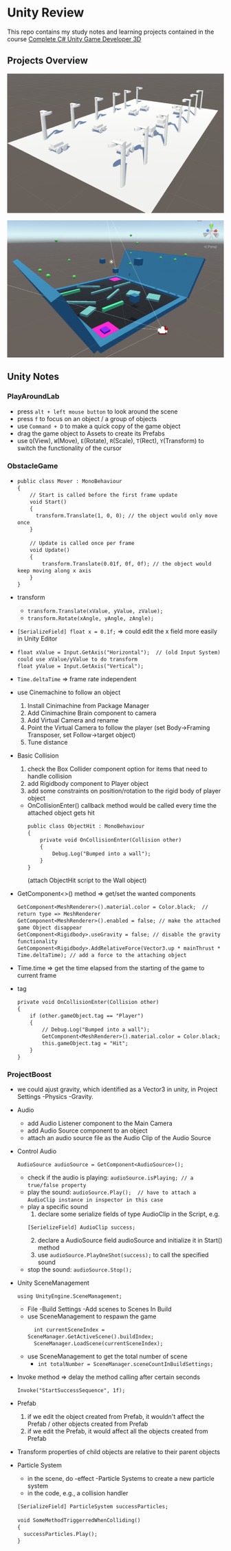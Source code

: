 # Unity Review

This repo contains my study notes and learning projects contained in the course [Complete C# Unity Game Developer 3D](https://www.udemy.com/course/unitycourse2/)

## Projects Overview

![PlayAroundLab](./PlayAround.png)

![ObstacleGame](./ObstacleGame1.png)

## Unity Notes

### PlayAroundLab

- press `alt + left mouse button` to look around the scene
- press `f` to focus on an object / a group of objects
- use `Command + D` to make a quick copy of the game object
- drag the game object to Assets to create its Prefabs
- use `Q`(View), `W`(Move), `E`(Rotate), `R`(Scale), `T`(Rect), `Y`(Transform) to switch the functionality of the cursor

### ObstacleGame

- ```
  public class Mover : MonoBehaviour
  {
      // Start is called before the first frame update
      void Start()
      {
        transform.Translate(1, 0, 0); // the object would only move once
      }

      // Update is called once per frame
      void Update()
      {
          transform.Translate(0.01f, 0f, 0f); // the object would keep moving along x axis
      }
  }
  ```

- transform

  - `transform.Translate(xValue, yValue, zValue);`
  - `transform.Rotate(xAngle, yAngle, zAngle);`

- `[SerializeField] float x = 0.1f;` => could edit the x field more easily in Unity Editor
- ```
  float xValue = Input.GetAxis("Horizontal");  // (old Input System) could use xValue/yValue to do transform
  float yValue = Input.GetAxis("Vertical");
  ```
- `Time.deltaTime` => frame rate independent
- use Cinemachine to follow an object
  1. Install Cinimachine from Package Manager
  2. Add Cinimachine Brain component to camera
  3. Add Virtual Camera and rename
  4. Point the Virtual Camera to follow the player (set Body->Framing Transposer, set Follow->target object)
  5. Tune distance
- Basic Collision
  1. check the Box Collider component option for items that need to handle collision
  2. add Rigidbody component to Player object
  3. add some constraints on position/rotation to the rigid body of player object
  - OnCollisionEnter() callback method would be called every time the attached object gets hit
    ```
    public class ObjectHit : MonoBehaviour
    {
        private void OnCollisionEnter(Collision other)
        {
            Debug.Log("Bumped into a wall");
        }
    }
    ```
    (attach ObjectHit script to the Wall object)
- GetComponent<>() method => get/set the wanted components

  ```
  GetComponent<MeshRenderer>().material.color = Color.black;  // return type => MeshRenderer
  GetComponent<MeshRenderer>().enabled = false; // make the attached game Object disappear
  GetComponent<Rigidbody>.useGravity = false; // disable the gravity functionality
  GetComponent<Rigidbody>.AddRelativeForce(Vector3.up * mainThrust * Time.deltaTime); // add a force to the attaching object
  ```

- Time.time => get the time elapsed from the starting of the game to current frame

- tag

  ```
  private void OnCollisionEnter(Collision other)
  {
      if (other.gameObject.tag == "Player")
      {
          // Debug.Log("Bumped into a wall");
          GetComponent<MeshRenderer>().material.color = Color.black;
          this.gameObject.tag = "Hit";
      }
  }
  ```

### ProjectBoost

- we could ajust gravity, which identified as a Vector3 in unity, in Project Settings -Physics -Gravity.

- Audio

  - add Audio Listener component to the Main Camera
  - add Audio Source component to an object
  - attach an audio source file as the Audio Clip of the Audio Source

- Control Audio

  ```
  AudioSource audioSource = GetComponent<AudioSource>();
  ```

  - check if the audio is playing: `audioSource.isPlaying; // a true/false property`
  - play the sound: `audioSource.Play();  // have to attach a AudioClip instance in inspector in this case`
  - play a specific sound
    1. declare some serialize fields of type AudioClip in the Script, e.g.
    ```
    [SerielizeField] AudioClip success;
    ```
    2. declare a AudioSource field audioSource and initialize it in Start() method
    3. use `audioSource.PlayOneShot(success);` to call the specified sound
  - stop the sound: `audioSource.Stop();`

- Unity SceneManagement

  ```
  using UnityEngine.SceneManagement;
  ```

  - File -Build Settings -Add scenes to Scenes In Build
  - use SceneManagement to respawn the game
    ```
      int currentSceneIndex = SceneManager.GetActiveScene().buildIndex;
      SceneManager.LoadScene(currentSceneIndex);
    ```
  - use SceneManagement to get the total number of scene
    - `int totalNumber = SceneManager.sceneCountInBuildSettings;`

- Invoke method => delay the method calling after certain seconds

  ```
  Invoke("StartSuccessSequence", 1f);
  ```

- Prefab

  1. if we edit the object created from Prefab, it wouldn't affect the Prefab / other objects created from Prefab
  2. if we edit the Prefab, it would affect all the objects created from Prefab

- Transform properties of child objects are relative to their parent objects

- Particle System

  - in the scene, do -effect -Particle Systems to create a new particle system
  - in the code, e.g., a collision handler

  ```
  [SerializeField] ParticleSystem successParticles;

  void SomeMethodTriggerredWhenColliding()
  {
    successParticles.Play();
  }
  ```
